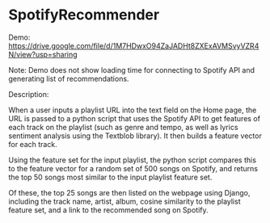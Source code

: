 # SpotifyRecommender

Demo: https://drive.google.com/file/d/1M7HDwxO94ZaJADHt8ZXExAVMSvyVZR4N/view?usp=sharing

Note: Demo does not show loading time for connecting to Spotify API and generating list of recommendations.

Description:

When a user inputs a playlist URL into the text field on the Home page, the URL is passed to a python script that uses the Spotify API to get features of each track on the playlist (such as genre and tempo, as well as lyrics sentiment analysis using the Textblob library). It then builds a feature vector for each track. 

Using the feature set for the input playlist, the python script compares this to the feature vector for a random set of 500 songs on Spotify, and returns the top 50 songs most similar to the input playlist feature set.

Of these, the top 25 songs are then listed on the webpage using Django, including the track name, artist, album, cosine similarity to the playlist feature set, and a link to the recommended song on Spotify.
